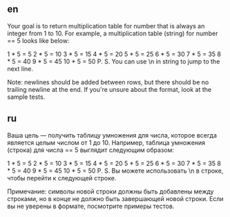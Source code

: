 ## en

Your goal is to return multiplication table for number that is always an integer from 1 to 10.
For example, a multiplication table (string) for number == 5 looks like below:

1 * 5 = 5
2 * 5 = 10
3 * 5 = 15
4 * 5 = 20
5 * 5 = 25
6 * 5 = 30
7 * 5 = 35
8 * 5 = 40
9 * 5 = 45
10 * 5 = 50
P. S. You can use \n in string to jump to the next line.

Note: newlines should be added between rows, but there should be no trailing newline at the end.
If you're unsure about the format, look at the sample tests.

## ru

Ваша цель — получить таблицу умножения для числа, которое всегда является целым числом от 1 до 10.
Например, таблица умножения (строка) для числа == 5 выглядит следующим образом:

1 * 5 = 5
2 * 5 = 10
3 * 5 = 15
4 * 5 = 20
5 * 5 = 25
6 * 5 = 30
7 * 5 = 35
8 * 5 = 40
9 * 5 = 45
10 * 5 = 50
P. S. Вы можете использовать \n в строке, чтобы перейти к следующей строке.

Примечание: символы новой строки должны быть добавлены между строками, 
но в конце не должно быть завершающей новой строки.
Если вы не уверены в формате, посмотрите примеры тестов.